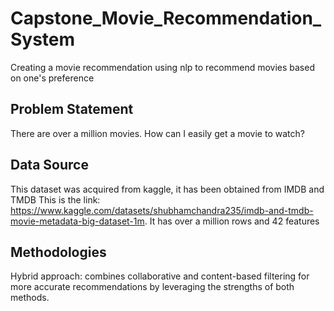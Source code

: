 # Capstone_Movie_Recommendation_System
Creating a movie recommendation using nlp to recommend movies based on one's preference

## Problem Statement
There are over a million movies. How can I easily get a movie to watch?

## Data Source
This dataset was acquired from kaggle, it has been obtained from IMDB and TMDB This is the link: https://www.kaggle.com/datasets/shubhamchandra235/imdb-and-tmdb-movie-metadata-big-dataset-1m. 
It has over a million rows and 42 features

## Methodologies
Hybrid approach: combines collaborative and content-based filtering for more accurate recommendations by leveraging the strengths of both methods.
